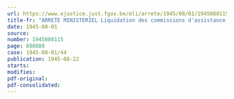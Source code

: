 ```yaml
---
url: https://www.ejustice.just.fgov.be/eli/arrete/1945/08/01/1945080115/justel
title-fr: "ARRETE MINISTERIEL Liquidation des commissions d'assistance de fait créées durant l'occupation. - Commissions de liquidateurs. - Membre désigné par le Ministre de la Santé publique"
date: 1945-08-01
source:
number: 1945080115
page: 888888
case: 1945-08-01/44
publication: 1945-08-22
starts:
modifies:
pdf-original:
pdf-consolidated:
---
```


